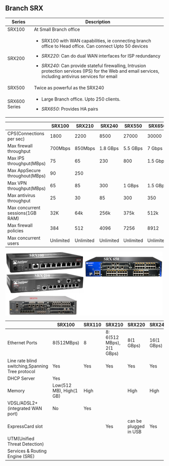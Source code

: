 ## Branch SRX

|Series|Description|
|---|---|
|SRX100|At Small Branch office|
|SRX200|<ul><li>SRX100 with WAN capabilities, ie connecting branch office to Head office. Can connect Upto 50 devices</li></ul><ul><li>*SRX220:* Can do dual WAN interfaces for ISP redundancy</li></ul><ul><li>*SRX240:* Can provide stateful firewalling, Intrusion protection services (IPS) for the Web and email services, including antivirus services for email</li></ul>|
|SRX500|Twice as powerful as the SRX240|
|SRX600 Series|<ul><li>Large Branch office. Upto 250 clients.</li></ul><ul><li>*SRX650:* Provides HA pairs</li></ul>|

||SRX100|SRX210|SRX240|SRX550|SRX650|
|---|---|---|---|---|---|
|CPS(Connections per sec)|1800|2200|8500|27000|30000|
|Max firewall throughput|700Mbps|850Mbps|1.8 GBps|5.5 GBps|7 Gbps|
|Max IPS throughput(MBps)|75|65|230|800|1.5 Gbps|
|Max AppSecure throughout(MBps)|90|250||||
|Max VPN throughput(MBps)|65|85|300|1 GBps|1.5 GBps|
|Max antivirus throughput|25|30|85|300|350|
|Max concurrent sessions(1GB RAM)|32K|64k|256k|375k|512k|
|Max firewall policies|384|512|4096|7256|8912|
|Max concurrent users|Unlimited|Unlimited|Unlimited|Unlimited|Unlimited|

<img src=srx-series.png width=500 />

||SRX100|SRX110|SRX210|SRX220|SRX240|SRX550|SRX650|
|---|---|---|---|---|---|---|---|
|Ethernet Ports|8(512MBps)|8|8: 6(512 MBps), 2(1 GBps)|8(1 GBps)|16(1 GBps)|10||
|Line rate blind switching,Spanning Tree protocol|Yes|Yes|Yes|Yes|Yes|Yes|Yes|
|DHCP Server|Yes|||||||
|Memory|Low(512 MB), High(1 GB)|High||High|High|High|High|
|VDSL/ADSL2+(integrated WAN port)|No|Yes||||||
|ExpressCard slot|||Yes|can be plugged in USB|Yes|||
|UTM(Unified Threat Detection)||||||Yes|Yes|
|Services & Routing Engine (SRE)|||||||Yes|
